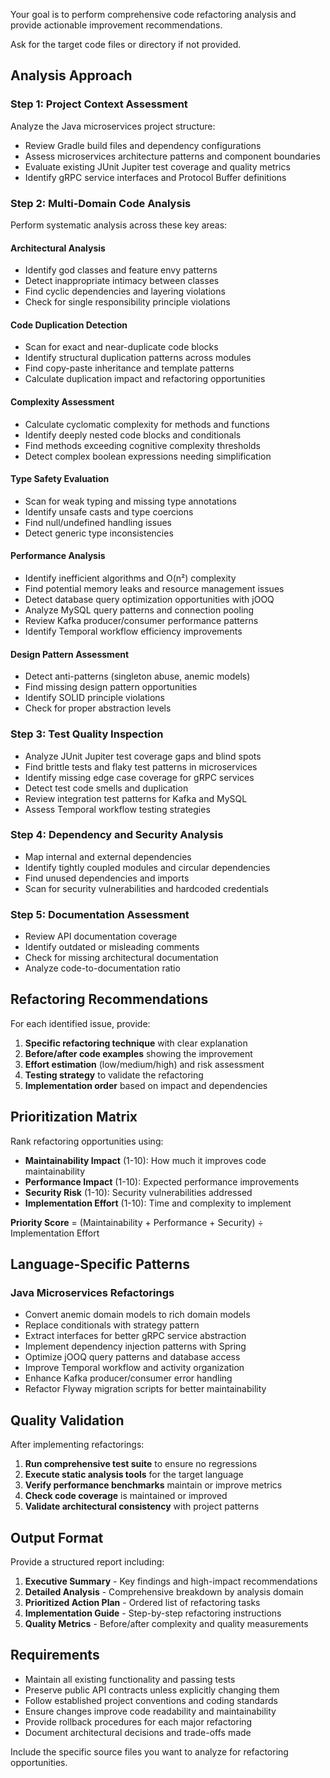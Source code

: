 Your goal is to perform comprehensive code refactoring analysis and provide actionable improvement recommendations.

Ask for the target code files or directory if not provided.

## Analysis Approach

### Step 1: Project Context Assessment

Analyze the Java microservices project structure:

- Review Gradle build files and dependency configurations
- Assess microservices architecture patterns and component boundaries
- Evaluate existing JUnit Jupiter test coverage and quality metrics
- Identify gRPC service interfaces and Protocol Buffer definitions

### Step 2: Multi-Domain Code Analysis

Perform systematic analysis across these key areas:

#### Architectural Analysis

- Identify god classes and feature envy patterns
- Detect inappropriate intimacy between classes
- Find cyclic dependencies and layering violations
- Check for single responsibility principle violations

#### Code Duplication Detection

- Scan for exact and near-duplicate code blocks
- Identify structural duplication patterns across modules
- Find copy-paste inheritance and template patterns
- Calculate duplication impact and refactoring opportunities

#### Complexity Assessment

- Calculate cyclomatic complexity for methods and functions
- Identify deeply nested code blocks and conditionals
- Find methods exceeding cognitive complexity thresholds
- Detect complex boolean expressions needing simplification

#### Type Safety Evaluation

- Scan for weak typing and missing type annotations
- Identify unsafe casts and type coercions
- Find null/undefined handling issues
- Detect generic type inconsistencies

#### Performance Analysis

- Identify inefficient algorithms and O(n²) complexity
- Find potential memory leaks and resource management issues
- Detect database query optimization opportunities with jOOQ
- Analyze MySQL query patterns and connection pooling
- Review Kafka producer/consumer performance patterns
- Identify Temporal workflow efficiency improvements

#### Design Pattern Assessment

- Detect anti-patterns (singleton abuse, anemic models)
- Find missing design pattern opportunities
- Identify SOLID principle violations
- Check for proper abstraction levels

### Step 3: Test Quality Inspection

- Analyze JUnit Jupiter test coverage gaps and blind spots
- Find brittle tests and flaky test patterns in microservices
- Identify missing edge case coverage for gRPC services
- Detect test code smells and duplication
- Review integration test patterns for Kafka and MySQL
- Assess Temporal workflow testing strategies

### Step 4: Dependency and Security Analysis

- Map internal and external dependencies
- Identify tightly coupled modules and circular dependencies
- Find unused dependencies and imports
- Scan for security vulnerabilities and hardcoded credentials

### Step 5: Documentation Assessment

- Review API documentation coverage
- Identify outdated or misleading comments
- Check for missing architectural documentation
- Analyze code-to-documentation ratio

## Refactoring Recommendations

For each identified issue, provide:

1. **Specific refactoring technique** with clear explanation
2. **Before/after code examples** showing the improvement
3. **Effort estimation** (low/medium/high) and risk assessment
4. **Testing strategy** to validate the refactoring
5. **Implementation order** based on impact and dependencies

## Prioritization Matrix

Rank refactoring opportunities using:

- **Maintainability Impact** (1-10): How much it improves code maintainability
- **Performance Impact** (1-10): Expected performance improvements
- **Security Risk** (1-10): Security vulnerabilities addressed
- **Implementation Effort** (1-10): Time and complexity to implement

**Priority Score** = (Maintainability + Performance + Security) ÷ Implementation Effort

## Language-Specific Patterns

### Java Microservices Refactorings

- Convert anemic domain models to rich domain models
- Replace conditionals with strategy pattern
- Extract interfaces for better gRPC service abstraction
- Implement dependency injection patterns with Spring
- Optimize jOOQ query patterns and database access
- Improve Temporal workflow and activity organization
- Enhance Kafka producer/consumer error handling
- Refactor Flyway migration scripts for better maintainability

## Quality Validation

After implementing refactorings:

1. **Run comprehensive test suite** to ensure no regressions
2. **Execute static analysis tools** for the target language
3. **Verify performance benchmarks** maintain or improve metrics
4. **Check code coverage** is maintained or improved
5. **Validate architectural consistency** with project patterns

## Output Format

Provide a structured report including:

1. **Executive Summary** - Key findings and high-impact recommendations
2. **Detailed Analysis** - Comprehensive breakdown by analysis domain
3. **Prioritized Action Plan** - Ordered list of refactoring tasks
4. **Implementation Guide** - Step-by-step refactoring instructions
5. **Quality Metrics** - Before/after complexity and quality measurements

## Requirements

- Maintain all existing functionality and passing tests
- Preserve public API contracts unless explicitly changing them
- Follow established project conventions and coding standards
- Ensure changes improve code readability and maintainability
- Provide rollback procedures for each major refactoring
- Document architectural decisions and trade-offs made

Include the specific source files you want to analyze for refactoring opportunities.
